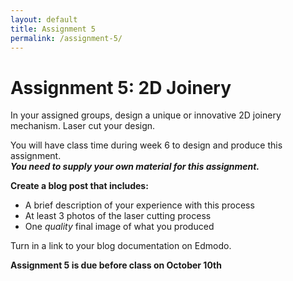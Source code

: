 ```yaml
---
layout: default
title: Assignment 5
permalink: /assignment-5/
---
```


# Assignment 5: 2D Joinery

In your assigned groups, design a unique or innovative 2D joinery mechanism. Laser cut your design.

You will have class time during week 6 to design and produce this assignment. <br>***You need to supply your own material for this assignment.***

**Create a blog post that includes:**

+ A brief description of your experience with this process
+ At least 3 photos of the laser cutting process
+ One *quality* final image of what you produced

Turn in a link to your blog documentation on Edmodo.

**Assignment 5 is due before class on October 10th**
